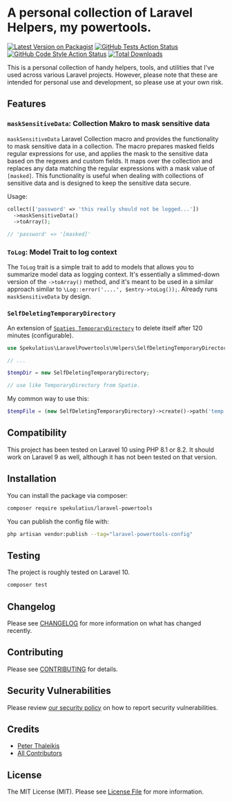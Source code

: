 # A personal collection of Laravel Helpers, my powertools.

[![Latest Version on Packagist](https://img.shields.io/packagist/v/spekulatius/laravel-powertools.svg?style=flat-square)](https://packagist.org/packages/spekulatius/laravel-powertools)
[![GitHub Tests Action Status](https://img.shields.io/github/actions/workflow/status/spekulatius/laravel-powertools/run-tests.yml?branch=main&label=tests&style=flat-square)](https://github.com/spekulatius/laravel-powertools/actions?query=workflow%3Arun-tests+branch%3Amain)
[![GitHub Code Style Action Status](https://img.shields.io/github/actions/workflow/status/spekulatius/laravel-powertools/fix-php-code-style-issues.yml?branch=main&label=code%20style&style=flat-square)](https://github.com/spekulatius/laravel-powertools/actions?query=workflow%3A"Fix+PHP+code+style+issues"+branch%3Amain)
[![Total Downloads](https://img.shields.io/packagist/dt/spekulatius/laravel-powertools.svg?style=flat-square)](https://packagist.org/packages/spekulatius/laravel-powertools)

This is a personal collection of handy helpers, tools, and utilities that I've used across various Laravel projects. However, please note that these are intended for personal use and development, so please use at your own risk.


## Features

### `maskSensitiveData`: Collection Makro to mask sensitive data

`maskSensitiveData` Laravel Collection macro and provides the functionality to mask sensitive data in a collection. The macro prepares masked fields regular expressions for use, and applies the mask to the sensitive data based on the regexes and custom fields. It maps over the collection and replaces any data matching the regular expressions with a mask value of `[masked]`. This functionality is useful when dealing with collections of sensitive data and is designed to keep the sensitive data secure.

Usage:

```php
collect(['password' => 'this really should not be logged...'])
  ->maskSensitiveData()
  ->toArray();

// 'password' => '[masked]'
```

### `ToLog`: Model Trait to log context

The `ToLog` trait is a simple trait to add to models that allows you to summarize model data as logging context. It's essentially a slimmed-down version of the `->toArray()` method, and it's meant to be used in a similar approach similar to `\Log::error('....', $entry->toLog());`. Already runs `maskSensitiveData` by design.

### `SelfDeletingTemporaryDirectory`

An extension of [`Spaties TemporaryDirectory`](https://github.com/spatie/temporary-directory) to delete itself after 120 minutes (configurable).

```php
use Spekulatius\LaravelPowertools\Helpers\SelfDeletingTemporaryDirectory;

// ...

$tempDir = new SelfDeletingTemporaryDirectory;

// use like TemporaryDirectory from Spatie.
```

My common way to use this:

```php
$tempFile = (new SelfDeletingTemporaryDirectory)->create()->path('temp.zip');
```


## Compatibility

This project has been tested on Laravel 10 using PHP 8.1 or 8.2. It should work on Laravel 9 as well, although it has not been tested on that version.


## Installation

You can install the package via composer:

```bash
composer require spekulatius/laravel-powertools
```

<!--
You can publish and run the migrations with:

```bash
php artisan vendor:publish --tag="laravel-powertools-migrations"
php artisan migrate
```
-->

You can publish the config file with:

```bash
php artisan vendor:publish --tag="laravel-powertools-config"
```

<!--
This is the contents of the published config file:

```php
return [
];
```

Optionally, you can publish the views using

```bash
php artisan vendor:publish --tag="laravel-powertools-views"
```

## Usage

```php
$laravelPowertools = new Spekulatius\LaravelPowertools();
echo $laravelPowertools->echoPhrase('Hello, Spekulatius!');
```
-->


## Testing

The project is roughly tested on Laravel 10.

```bash
composer test
```

## Changelog

Please see [CHANGELOG](CHANGELOG.md) for more information on what has changed recently.


## Contributing

Please see [CONTRIBUTING](CONTRIBUTING.md) for details.


## Security Vulnerabilities

Please review [our security policy](../../security/policy) on how to report security vulnerabilities.


## Credits

- [Peter Thaleikis](https://github.com/spekulatius)
- [All Contributors](../../contributors)


## License

The MIT License (MIT). Please see [License File](LICENSE.md) for more information.
